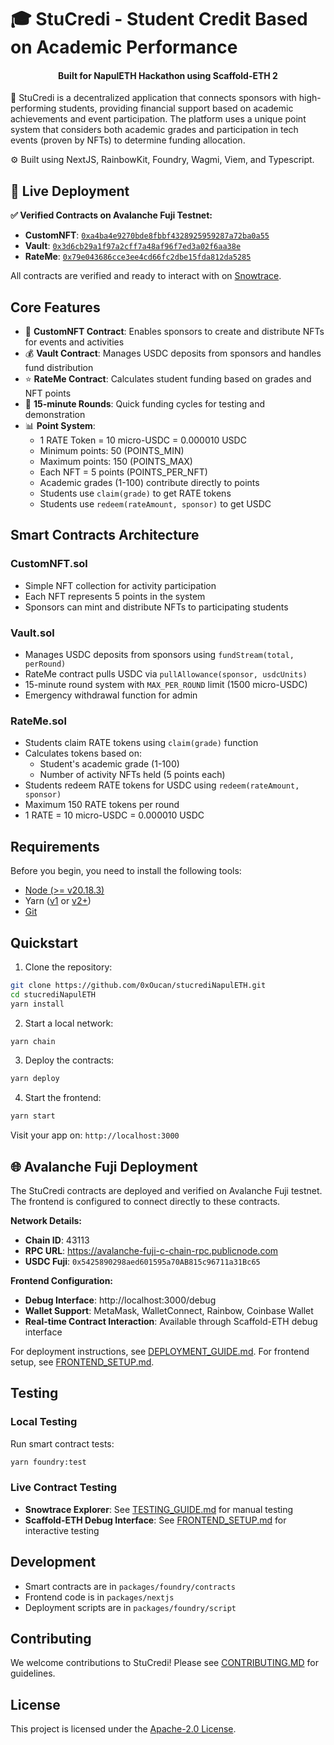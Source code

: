 # 🎓 StuCredi - Student Credit Based on Academic Performance

<h4 align="center">
  Built for NapulETH Hackathon using Scaffold-ETH 2
</h4>

🎯 StuCredi is a decentralized application that connects sponsors with high-performing students, providing financial support based on academic achievements and event participation. The platform uses a unique point system that considers both academic grades and participation in tech events (proven by NFTs) to determine funding allocation.

⚙️ Built using NextJS, RainbowKit, Foundry, Wagmi, Viem, and Typescript.

## 🚀 Live Deployment

**✅ Verified Contracts on Avalanche Fuji Testnet:**

- **CustomNFT**: [`0xa4ba4e9270bde8fbbf4328925959287a72ba0a55`](https://testnet.snowtrace.io/address/0xa4ba4e9270bde8fbbf4328925959287a72ba0a55)
- **Vault**: [`0x3d6cb29a1f97a2cff7a48af96f7ed3a02f6aa38e`](https://testnet.snowtrace.io/address/0x3d6cb29a1f97a2cff7a48af96f7ed3a02f6aa38e)
- **RateMe**: [`0x79e043686cce3ee4cd66fc2dbe15fda812da5285`](https://testnet.snowtrace.io/address/0x79e043686cce3ee4cd66fc2dbe15fda812da5285)

All contracts are verified and ready to interact with on [Snowtrace](https://testnet.snowtrace.io/).

## Core Features

- 🎨 **CustomNFT Contract**: Enables sponsors to create and distribute NFTs for events and activities
- 💰 **Vault Contract**: Manages USDC deposits from sponsors and handles fund distribution
- ⭐ **RateMe Contract**: Calculates student funding based on grades and NFT points
- 🔄 **15-minute Rounds**: Quick funding cycles for testing and demonstration
- 📊 **Point System**:
  - 1 RATE Token = 10 micro-USDC = 0.000010 USDC
  - Minimum points: 50 (POINTS_MIN)
  - Maximum points: 150 (POINTS_MAX)
  - Each NFT = 5 points (POINTS_PER_NFT)
  - Academic grades (1-100) contribute directly to points
  - Students use `claim(grade)` to get RATE tokens
  - Students use `redeem(rateAmount, sponsor)` to get USDC

## Smart Contracts Architecture

### CustomNFT.sol
- Simple NFT collection for activity participation
- Each NFT represents 5 points in the system
- Sponsors can mint and distribute NFTs to participating students

### Vault.sol
- Manages USDC deposits from sponsors using `fundStream(total, perRound)`
- RateMe contract pulls USDC via `pullAllowance(sponsor, usdcUnits)`
- 15-minute round system with `MAX_PER_ROUND` limit (1500 micro-USDC)
- Emergency withdrawal function for admin

### RateMe.sol
- Students claim RATE tokens using `claim(grade)` function
- Calculates tokens based on:
  - Student's academic grade (1-100)
  - Number of activity NFTs held (5 points each)
- Students redeem RATE tokens for USDC using `redeem(rateAmount, sponsor)`
- Maximum 150 RATE tokens per round
- 1 RATE = 10 micro-USDC = 0.000010 USDC

## Requirements

Before you begin, you need to install the following tools:

- [Node (>= v20.18.3)](https://nodejs.org/en/download/)
- Yarn ([v1](https://classic.yarnpkg.com/en/docs/install/) or [v2+](https://yarnpkg.com/getting-started/install))
- [Git](https://git-scm.com/downloads)

## Quickstart

1. Clone the repository:
```bash
git clone https://github.com/0xOucan/stucrediNapulETH.git
cd stucrediNapulETH
yarn install
```

2. Start a local network:
```bash
yarn chain
```

3. Deploy the contracts:
```bash
yarn deploy
```

4. Start the frontend:
```bash
yarn start
```

Visit your app on: `http://localhost:3000`

## 🌐 Avalanche Fuji Deployment

The StuCredi contracts are deployed and verified on Avalanche Fuji testnet. The frontend is configured to connect directly to these contracts.

**Network Details:**
- **Chain ID**: 43113
- **RPC URL**: https://avalanche-fuji-c-chain-rpc.publicnode.com
- **USDC Fuji**: `0x5425890298aed601595a70AB815c96711a31Bc65`

**Frontend Configuration:**
- **Debug Interface**: http://localhost:3000/debug
- **Wallet Support**: MetaMask, WalletConnect, Rainbow, Coinbase Wallet
- **Real-time Contract Interaction**: Available through Scaffold-ETH debug interface

For deployment instructions, see [DEPLOYMENT_GUIDE.md](DEPLOYMENT_GUIDE.md).
For frontend setup, see [FRONTEND_SETUP.md](FRONTEND_SETUP.md).

## Testing

### Local Testing
Run smart contract tests:
```bash
yarn foundry:test
```

### Live Contract Testing
- **Snowtrace Explorer**: See [TESTING_GUIDE.md](TESTING_GUIDE.md) for manual testing
- **Scaffold-ETH Debug Interface**: See [FRONTEND_SETUP.md](FRONTEND_SETUP.md) for interactive testing

## Development

- Smart contracts are in `packages/foundry/contracts`
- Frontend code is in `packages/nextjs`
- Deployment scripts are in `packages/foundry/script`

## Contributing

We welcome contributions to StuCredi! Please see [CONTRIBUTING.MD](CONTRIBUTING.md) for guidelines.

## License

This project is licensed under the [Apache-2.0 License](LICENSE).